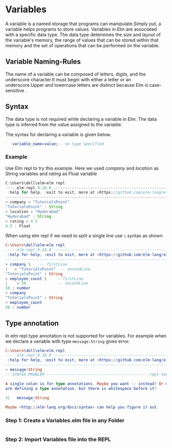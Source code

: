 # Variables

A variable is a named storage that programs can manipulate.Simply put, a variable helps programs to store values. Variables in Elm are associated with a specific data type. The data type determines the size and layout of the variable's memory, the range of values that can be stored within that memory and the set of operations that can be performed on the variable.

## Variable Naming-Rules

The name of a variable can be composed of letters, digits, and the underscore character.It must begin with either a letter or an underscore.Upper and lowercase letters are distinct because Elm is case-sensitive .

## Syntax

The data type is not required while declaring a variable in Elm. The data type is inferred from the value assigned to the variable.

The syntax for declaring a variable is given below.

```elm
   variable_name=value;-- no type specified
```

### Example

Use Elm repl to try this example. Here we used *company* and *location* as String variables and *rating* as Float variable

```javascript
C:\Users\dell\elm>elm repl
---- elm-repl 0.18.0 -----------------------------------------------------------
 :help for help, :exit to exit, more at <https://github.com/elm-lang/elm-repl>
-------------------------------------------------------------------------------
> company = "TutorialsPoint"
"TutorialsPoint" : String
> location = "Hyderabad"
"Hyderabad" : String
> rating = 4.5
4.5 : Float

```

When using elm repl if we need to split a single line use `\` syntax as shown

```elm
C:\Users\dell\elm>elm repl
---- elm-repl 0.18.0 -----------------------------------------------------------
 :help for help, :exit to exit, more at <https://github.com/elm-lang/elm-repl>
--------------------------------------------------------------------------------
> company \    -- firstLine
|   = "TutorialsPoint"  -- secondLine
"TutorialsPoint" : String
> employee_count \     --firstLine
|    = 50              -- secondLine
50 : number
> company
"TutorialsPoint" : String
> employee_count
50 : number

```

## Type annotation

In elm repl type annotation is not supported for variables. For example
when we declare a variable with type `message:String` gives error.

```elm
C:\Users\dell\elm>elm repl
---- elm-repl 0.18.0 -----------------------------------------------------------
 :help for help, :exit to exit, more at <https://github.com/elm-lang/elm-repl>
--------------------------------------------------------------------------------
> message:String
-- SYNTAX PROBLEM -------------------------------------------- repl-temp-000.elm

A single colon is for type annotations. Maybe you want :: instead? Or maybe you
are defining a type annotation, but there is whitespace before it?

3|   message:String
            ^
Maybe <http://elm-lang.org/docs/syntax> can help you figure it out.

```

### Step 1: Create a Variables.elm file in any Folder

![]()

### Step 2: Import Variables file into the REPL